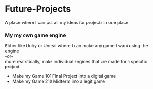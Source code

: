 # Future-Projects
A place where I can put all my ideas for projects in one place
     
### My my own game engine    
Either like Unity or Unreal where I can make any game I want using the engine   
-or-   
more realistically, make individual engines that are made for a specific project
- Make my Game 101 Final Project into a digital game
- Make my Game 210 Midterm into a legit game
